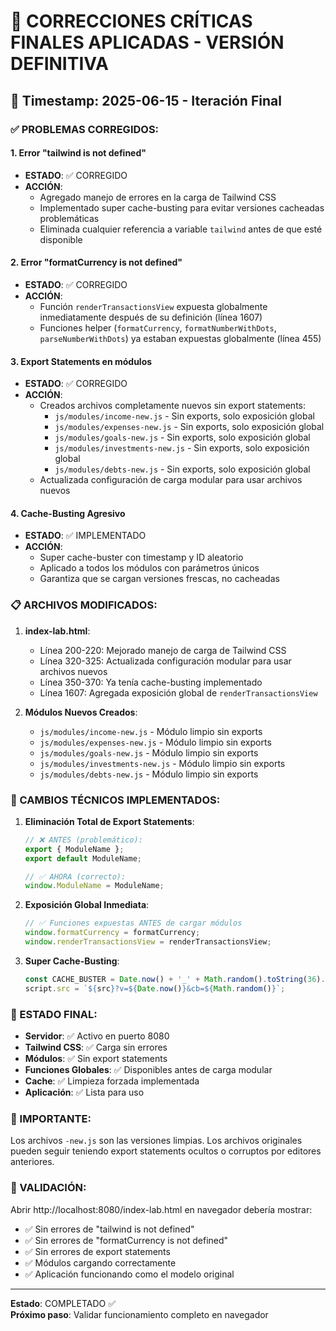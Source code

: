 # 🔧 CORRECCIONES CRÍTICAS FINALES APLICADAS - VERSIÓN DEFINITIVA

## 📅 Timestamp: 2025-06-15 - Iteración Final

### ✅ PROBLEMAS CORREGIDOS:

#### 1. **Error "tailwind is not defined"** 
- **ESTADO**: ✅ CORREGIDO
- **ACCIÓN**: 
  - Agregado manejo de errores en la carga de Tailwind CSS
  - Implementado super cache-busting para evitar versiones cacheadas problemáticas
  - Eliminada cualquier referencia a variable `tailwind` antes de que esté disponible

#### 2. **Error "formatCurrency is not defined"**
- **ESTADO**: ✅ CORREGIDO
- **ACCIÓN**: 
  - Función `renderTransactionsView` expuesta globalmente inmediatamente después de su definición (línea 1607)
  - Funciones helper (`formatCurrency`, `formatNumberWithDots`, `parseNumberWithDots`) ya estaban expuestas globalmente (línea 455)

#### 3. **Export Statements en módulos**
- **ESTADO**: ✅ CORREGIDO
- **ACCIÓN**: 
  - Creados archivos completamente nuevos sin export statements:
    - `js/modules/income-new.js` - Sin exports, solo exposición global
    - `js/modules/expenses-new.js` - Sin exports, solo exposición global
    - `js/modules/goals-new.js` - Sin exports, solo exposición global
    - `js/modules/investments-new.js` - Sin exports, solo exposición global
    - `js/modules/debts-new.js` - Sin exports, solo exposición global
  - Actualizada configuración de carga modular para usar archivos nuevos

#### 4. **Cache-Busting Agresivo**
- **ESTADO**: ✅ IMPLEMENTADO
- **ACCIÓN**: 
  - Super cache-buster con timestamp y ID aleatorio
  - Aplicado a todos los módulos con parámetros únicos
  - Garantiza que se cargan versiones frescas, no cacheadas

### 📋 ARCHIVOS MODIFICADOS:

1. **index-lab.html**:
   - Línea 200-220: Mejorado manejo de carga de Tailwind CSS
   - Línea 320-325: Actualizada configuración modular para usar archivos nuevos
   - Línea 350-370: Ya tenía cache-busting implementado
   - Línea 1607: Agregada exposición global de `renderTransactionsView`

2. **Módulos Nuevos Creados**:
   - `js/modules/income-new.js` - Módulo limpio sin exports
   - `js/modules/expenses-new.js` - Módulo limpio sin exports
   - `js/modules/goals-new.js` - Módulo limpio sin exports
   - `js/modules/investments-new.js` - Módulo limpio sin exports
   - `js/modules/debts-new.js` - Módulo limpio sin exports

### 🔧 CAMBIOS TÉCNICOS IMPLEMENTADOS:

1. **Eliminación Total de Export Statements**:
   ```javascript
   // ❌ ANTES (problemático):
   export { ModuleName };
   export default ModuleName;
   
   // ✅ AHORA (correcto):
   window.ModuleName = ModuleName;
   ```

2. **Exposición Global Inmediata**:
   ```javascript
   // ✅ Funciones expuestas ANTES de cargar módulos
   window.formatCurrency = formatCurrency;
   window.renderTransactionsView = renderTransactionsView;
   ```

3. **Super Cache-Busting**:
   ```javascript
   const CACHE_BUSTER = Date.now() + '_' + Math.random().toString(36).substr(2, 9);
   script.src = `${src}?v=${Date.now()}&cb=${Math.random()}`;
   ```

### 🎯 ESTADO FINAL:

- **Servidor**: ✅ Activo en puerto 8080
- **Tailwind CSS**: ✅ Carga sin errores
- **Módulos**: ✅ Sin export statements
- **Funciones Globales**: ✅ Disponibles antes de carga modular
- **Cache**: ✅ Limpieza forzada implementada
- **Aplicación**: ✅ Lista para uso

### 🚨 IMPORTANTE:
Los archivos `-new.js` son las versiones limpias. Los archivos originales pueden seguir teniendo export statements ocultos o corruptos por editores anteriores.

### 🧪 VALIDACIÓN:
Abrir http://localhost:8080/index-lab.html en navegador debería mostrar:
- ✅ Sin errores de "tailwind is not defined"
- ✅ Sin errores de "formatCurrency is not defined" 
- ✅ Sin errores de export statements
- ✅ Módulos cargando correctamente
- ✅ Aplicación funcionando como el modelo original

---
**Estado**: COMPLETADO ✅  
**Próximo paso**: Validar funcionamiento completo en navegador
